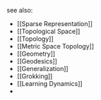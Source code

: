 see also:
* [[Sparse Representation]]
* [[Topological Space]]
* [[Topology]]
* [[Metric Space Topology]]
* [[Geometry]]
* [[Geodesics]]
* [[Generalization]]
* [[Grokking]]
* [[Learning Dynamics]]
* 